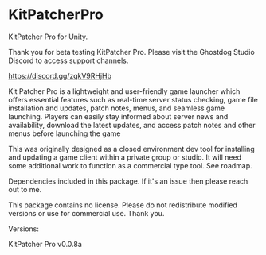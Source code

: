 # KitPatcherPro
KitPatcher Pro for Unity.

Thank you for beta testing KitPatcher Pro. Please visit the Ghostdog Studio Discord to access support channels.

https://discord.gg/zqkV9RHjHb

Kit Patcher Pro is a lightweight and user-friendly game launcher which offers essential features such as real-time server status checking, game file installation and updates, patch notes, menus, and seamless game launching. Players can easily stay informed about server news and availability, download the latest updates, and access patch notes and other menus before launching the game

This was originally designed as a closed environment dev tool for installing and updating a game client within a private group or studio. It will need some additional work to function as a commercial type tool. See roadmap.

Dependencies included in this package. If it's an issue then please reach out to me.

This package contains no license. Please do not redistribute modified versions or use for commercial use. Thank you.

Versions:

KitPatcher Pro v0.0.8a
